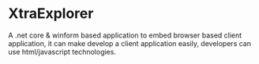 # XtraExplorer
A .net core & winform based application to embed browser based client application, it can make develop a client application easily, developers can use html/javascript technologies.
